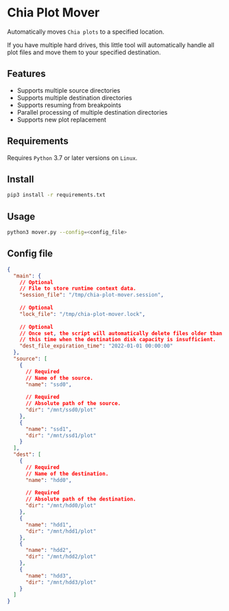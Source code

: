 # Chia Plot Mover

Automatically moves `Chia plots` to a specified location.

If you have multiple hard drives, this little tool will automatically handle all plot files and move them to your specified destination.

## Features

* Supports multiple source directories 
* Supports multiple destination directories 
* Supports resuming from breakpoints 
* Parallel processing of multiple destination directories 
* Supports new plot replacement

## Requirements

Requires `Python` 3.7 or later versions on `Linux`.

## Install

```bash
pip3 install -r requirements.txt
```

## Usage

```bash
python3 mover.py --config=<config_file>
```

## Config file

```json
{
  "main": {
    // Optional
    // File to store runtime context data.
    "session_file": "/tmp/chia-plot-mover.session",
    
    // Optional
    "lock_file": "/tmp/chia-plot-mover.lock",
    
    // Optional
    // Once set, the script will automatically delete files older than
    // this time when the destination disk capacity is insufficient.
    "dest_file_expiration_time": "2022-01-01 00:00:00"
  },
  "source": [
    {
      // Required
      // Name of the source.
      "name": "ssd0",
      
      // Required
      // Absolute path of the source.
      "dir": "/mnt/ssd0/plot"
    },
    {
      "name": "ssd1",
      "dir": "/mnt/ssd1/plot"
    }
  ],
  "dest": [
    {
      // Required
      // Name of the destination.
      "name": "hdd0",
      
      // Required
      // Absolute path of the destination.
      "dir": "/mnt/hdd0/plot"
    },
    {
      "name": "hdd1",
      "dir": "/mnt/hdd1/plot"
    },
    {
      "name": "hdd2",
      "dir": "/mnt/hdd2/plot"
    },
    {
      "name": "hdd3",
      "dir": "/mnt/hdd3/plot"
    }
  ]
}
```
